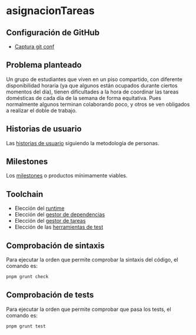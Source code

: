 # asignacionTareas

## Configuración de GitHub

- [Captura git conf](docs/iv-git-conf.png)

## Problema planteado

Un grupo de estudiantes que viven en un piso compartido, con diferente disponibilidad horaria (ya que algunos están ocupados durante ciertos momentos del día), tienen dificultades a la hora de coordinar las tareas domésticas de cada día de la semana de forma equitativa. Pues normalmente algunos terminan colaborando poco, y otros se ven obligados a realizar el doble de trabajo.

## Historias de usuario

Las [historias de usuario](docs/historias-usuario.md) siguiendo la metodología de personas.

## Milestones

Los [milestones](docs/milestones.md) o productos mínimamente viables.

## Toolchain

* Elección del [runtime](docs/runtime.md)
* Elección del [gestor de dependencias](docs/gestor-dependencias.md)
* Elección del [gestor de tareas](docs/gestor-tareas.md)
* Elección de las [herramientas de test](docs/herramientas-test.md)

## Comprobación de sintaxis

Para ejecutar la orden que permite comprobar la sintaxis del código, el comando es:
```bash
pnpm grunt check
```

## Comprobación de tests

Para ejecutar la orden que permite comprobar que pasa los tests, el comando es:
```bash
pnpm grunt test
```